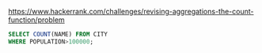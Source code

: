 https://www.hackerrank.com/challenges/revising-aggregations-the-count-function/problem

```sql
SELECT COUNT(NAME) FROM CITY
WHERE POPULATION>100000;
```
